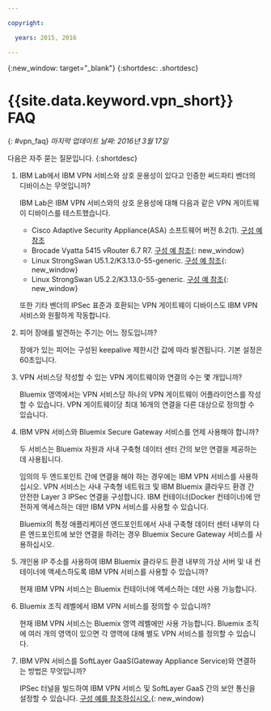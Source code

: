 ```yaml
---

copyright:

  years: 2015, 2016

---
```


{:new_window: target="_blank"}
{:shortdesc: .shortdesc}

# {{site.data.keyword.vpn_short}} FAQ
{: #vpn_faq}
*마지막 업데이트 날짜: 2016년 3월 17일*

다음은 자주 묻는 질문입니다.
{:shortdesc}

1. IBM Lab에서 IBM VPN 서비스와 상호 운용성이 있다고 인증한 써드파티 벤더의 디바이스는 무엇입니까?

	IBM Lab은 IBM VPN 서비스와의 상호 운용성에 대해 다음과 같은 VPN 게이트웨이 디바이스를 테스트했습니다.

	* Cisco Adaptive Security Appliance(ASA) 소프트웨어 버전 8.2(1). [구성 예 참조](vpn_onpremises.html#cisco) 
	* Brocade Vyatta 5415 vRouter 6.7 R7. [구성 예 참조](vpn_onpremises.html#vyatta){: new_window}
	* Linux StrongSwan U5.1.2/K3.13.0-55-generic. [구성 예 참조](vpn_onpremises.html#strongswan){: new_window}
	* Linux StrongSwan U5.2.2/K3.13.0-55-generic. [구성 예 참조](vpn_onpremises.html#strongswan){: new_window}

	또한 기타 벤더의 IPSec 표준과 호환되는 VPN 게이트웨이 디바이스도 IBM VPN 서비스와 원활하게 작동합니다.

2. 피어 장애를 발견하는 주기는 어느 정도입니까?
 
	장애가 있는 피어는 구성된 keepalive 제한시간 값에 따라 발견됩니다. 기본 설정은 60초입니다.

3. VPN 서비스당 작성할 수 있는 VPN 게이트웨이와 연결의 수는 몇 개입니까?
 
	Bluemix 영역에서는 VPN 서비스당 하나의 VPN 게이트웨이 어플라이언스를 작성할 수 있습니다. VPN 게이트웨이당 최대 16개의 연결을 다른 대상으로 정의할 수 있습니다. 

4. IBM VPN 서비스와 Bluemix Secure Gateway 서비스를 언제 사용해야 합니까?

	두 서비스는 Bluemix 자원과 사내 구축형 데이터 센터 간의 보안 연결을 제공하는 데 사용됩니다. 

	임의의 두 엔드포인트 간에 연결을 해야 하는 경우에는 IBM VPN 서비스를 사용하십시오. VPN 서비스는 사내 구축형 네트워크 및 IBM Bluemix 클라우드 환경 간 안전한 Layer 3 IPSec 연결을 구성합니다. IBM 컨테이너(Docker 컨테이너)에 안전하게 액세스하는 데만 IBM VPN 서비스를 사용할 수 있습니다. 

	Bluemix의 특정 애플리케이션 엔드포인트에서 사내 구축형 데이터 센터 내부의 다른 엔드포인트에 보안 연결을 하려는 경우 Bluemix Secure Gateway 서비스를 사용하십시오. 

5. 개인용 IP 주소를 사용하여 IBM Bluemix 클라우드 환경 내부의 가상 서버 및 내 컨테이너에 액세스하도록 IBM VPN 서비스를 사용할 수 있습니까?
 
	현재 IBM VPN 서비스는 Bluemix 컨테이너에 액세스하는 데만 사용 가능합니다.

6. Bluemix 조직 레벨에서 IBM VPN 서비스를 정의할 수 있습니까?

	현재 IBM VPN 서비스는 Bluemix 영역 레벨에만 사용 가능합니다. Bluemix 조직에 여러 개의 영역이 있으면 각 영역에 대해 별도 VPN 서비스를 정의할 수 있습니다.

7. IBM VPN 서비스를 SoftLayer GaaS(Gateway Appliance Service)와 연결하는 방법은 무엇입니까?

	IPSec 터널을 빌드하여 IBM VPN 서비스 및 SoftLayer GaaS 간의 보안 통신을 설정할 수 있습니다. [구성 예를 참조하십시오.](vpn_onpremises.html#gaas){: new_window}
